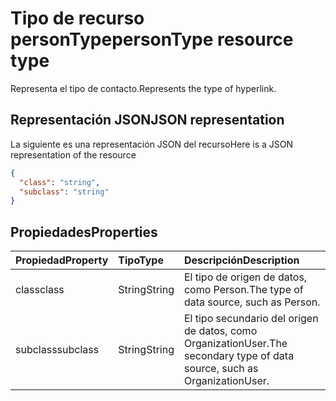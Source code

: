 # <a name="persontype-resource-type"></a><span data-ttu-id="00451-101">Tipo de recurso personType</span><span class="sxs-lookup"><span data-stu-id="00451-101">personType resource type</span></span>

<span data-ttu-id="00451-102">Representa el tipo de contacto.</span><span class="sxs-lookup"><span data-stu-id="00451-102">Represents the type of hyperlink.</span></span>


## <a name="json-representation"></a><span data-ttu-id="00451-103">Representación JSON</span><span class="sxs-lookup"><span data-stu-id="00451-103">JSON representation</span></span>

<span data-ttu-id="00451-104">La siguiente es una representación JSON del recurso</span><span class="sxs-lookup"><span data-stu-id="00451-104">Here is a JSON representation of the resource</span></span>

<!-- {
  "blockType": "resource",
  "optionalProperties": [

  ],
  "@odata.type": "microsoft.graph.persontype
}-->

```json
{
  "class": "string",
  "subclass": "string"
}

```
## <a name="properties"></a><span data-ttu-id="00451-105">Propiedades</span><span class="sxs-lookup"><span data-stu-id="00451-105">Properties</span></span>
| <span data-ttu-id="00451-106">Propiedad</span><span class="sxs-lookup"><span data-stu-id="00451-106">Property</span></span>     | <span data-ttu-id="00451-107">Tipo</span><span class="sxs-lookup"><span data-stu-id="00451-107">Type</span></span>   |<span data-ttu-id="00451-108">Descripción</span><span class="sxs-lookup"><span data-stu-id="00451-108">Description</span></span>|
|:---------------|:--------|:----------|
|<span data-ttu-id="00451-109">class</span><span class="sxs-lookup"><span data-stu-id="00451-109">class</span></span>|<span data-ttu-id="00451-110">String</span><span class="sxs-lookup"><span data-stu-id="00451-110">String</span></span>|<span data-ttu-id="00451-111">El tipo de origen de datos, como Person.</span><span class="sxs-lookup"><span data-stu-id="00451-111">The type of data source, such as Person.</span></span>|
|<span data-ttu-id="00451-112">subclass</span><span class="sxs-lookup"><span data-stu-id="00451-112">subclass</span></span>|<span data-ttu-id="00451-113">String</span><span class="sxs-lookup"><span data-stu-id="00451-113">String</span></span>|<span data-ttu-id="00451-114">El tipo secundario del origen de datos, como OrganizationUser.</span><span class="sxs-lookup"><span data-stu-id="00451-114">The secondary type of data source, such as OrganizationUser.</span></span>|

<!-- uuid: 8fcb5dbc-d5aa-4681-8e31-b001d5168d79
2015-10-25 14:57:30 UTC -->
<!-- {
  "type": "#page.annotation",
  "description": "persontype resource",
  "keywords": "",
  "section": "documentation",
  "tocPath": ""
}-->
